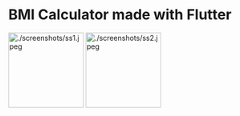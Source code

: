# BMI Calculator made with Flutter

<img alt="./screenshots/ss1.jpeg" height="150" src="D:\AngelaYu\bmi_calculator_flutter\screenshots\ss1.jpeg" title="home page" width="150"/>
<img alt="./screenshots/ss2.jpeg" height="150" src="D:\AngelaYu\bmi_calculator_flutter\screenshots\ss1.jpeg" title="result page" width="150"/>